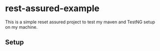 # rest-assured-example
This is a simple reset assured project to test my maven and TestNG setup on my machine.

## Setup
